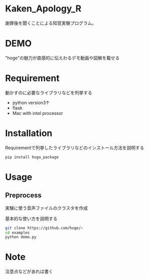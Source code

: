 # Kaken_Apology_R
 
謝罪後を聞くことによる知覚実験プログラム。
 
# DEMO
 
"hoge"の魅力が直感的に伝えわるデモ動画や図解を載せる
 
# Requirement
 
動かすのに必要なライブラリなどを列挙する
 
* python version3↑
* flask
* Mac with intel processor
 
# Installation
 
Requirementで列挙したライブラリなどのインストール方法を説明する
 
```bash
pip install huga_package
```

# Usage
## Preprocess
実験に使う音声ファイルのクラスタを作成
 
基本的な使い方を説明する
 
```bash
git clone https://github.com/hoge/~
cd examples
python demo.py
```
 
# Note
 
注意点などがあれば書く
 
